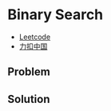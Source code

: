 # Binary Search

- [Leetcode](https://leetcode.com/problems/binary-search)
- [力扣中国](https://leetcode.cn/problems/binary-search)

## Problem

[](desc.md ':include')

## Solution

[](solution.cpp ':include :type=code cpp')
